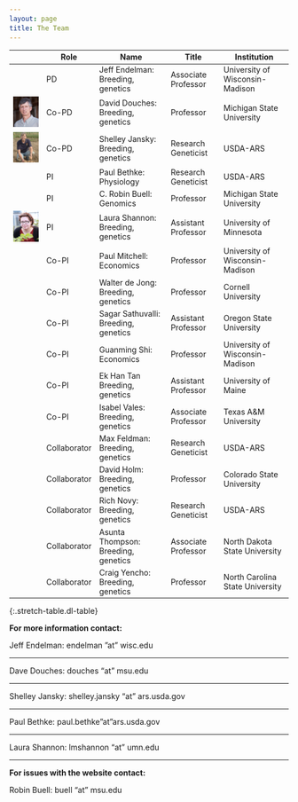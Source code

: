 ```yaml
---
layout: page
title: The Team
---
```



| | Role | Name | Title | Institution |
| --- | --- | --- | --- |--- |
| | PD | Jeff Endelman: Breeding, genetics | Associate Professor | University of Wisconsin-Madison
|![dave][Dave] | Co-PD | David Douches: Breeding, genetics | Professor | Michigan State University
| ![shelly][Shelley]| Co-PD | Shelley Jansky: Breeding, genetics | Research Geneticist | USDA-ARS
| | PI | Paul Bethke: Physiology | Research Geneticist | USDA-ARS
| | PI | C. Robin Buell: Genomics | Professor | Michigan State University
|![laura][Laura]| PI | Laura Shannon: Breeding, genetics | Assistant Professor | University of Minnesota
| | Co-PI | Paul Mitchell: Economics | Professor | University of Wisconsin-Madison
| | Co-PI | Walter de Jong: Breeding, genetics | Professor | Cornell University
| | Co-PI | Sagar Sathuvalli: Breeding, genetics | Assistant Professor | Oregon State University
| | Co-PI | Guanming Shi: Economics | Professor | University of Wisconsin-Madison
| | Co-PI | Ek Han Tan Breeding, genetics | Assistant Professor | University of Maine
| | Co-PI | Isabel Vales: Breeding, genetics | Associate Professor | Texas A&M University
| | Collaborator | Max Feldman: Breeding, genetics | Research Geneticist | USDA-ARS
| | Collaborator | David Holm: Breeding, genetics | Professor | Colorado State University
| | Collaborator | Rich Novy: Breeding, genetics | Research Geneticist | USDA-ARS
| | Collaborator | Asunta Thompson: Breeding, genetics | Associate Professor | North Dakota State University
| | Collaborator | Craig Yencho: Breeding, genetics | Professor | North Carolina State University
{:.stretch-table.dl-table}


**For more information contact:**

Jeff Endelman: endelman ”at” wisc.edu

***
Dave Douches: douches “at” msu.edu

***
Shelley Jansky: shelley.jansky “at” ars.usda.gov

***
Paul Bethke: paul.bethke”at”ars.usda.gov

***
Laura Shannon: lmshannon “at” umn.edu

***

**For issues with the website contact:**

Robin Buell: buell “at” msu.edu


[Shelley]: /Shelley_Jansky_crop.jpg
[Dave]: /Dave_Douches3_crop.jpeg
[Laura]: /Laura_Shannon_crop.jpeg
